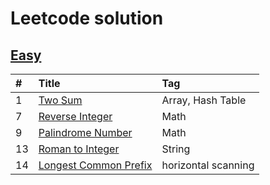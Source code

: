 ﻿# Leetcode solution

## [Easy]

| #    | Title                                                             | Tag                                               |
| :--- | :---------------------------------------------------------------- | :------------------------------------------------ |
| 1    | [Two Sum][0001]                                                   | Array, Hash Table                                 |
| 7    | [Reverse Integer][0007]                                           | Math                                              |
| 9    | [Palindrome Number][0009]                                         | Math                                              |
| 13   | [Roman to Integer][0013]                                          | String                                            |
| 14   | [Longest Common Prefix][0014]                                     | horizontal scanning                               |

[Easy]: https://github.com/cudhuy/leetcode-solution/tree/main/Easy
[0001]: https://github.com/cudhuy/leetcode-solution/blob/main/Easy/0001.cpp
[0007]: https://github.com/cudhuy/leetcode-solution/blob/main/Easy/0007.cpp
[0009]: https://github.com/cudhuy/leetcode-solution/blob/main/Easy/0009.cpp
[0013]: https://github.com/cudhuy/leetcode-solution/blob/main/Easy/0013.cpp
[0014]: https://github.com/cudhuy/leetcode-solution/blob/main/Easy/0014.cpp


